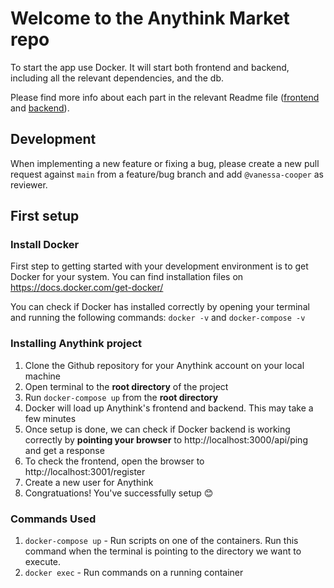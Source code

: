 # Welcome to the Anythink Market repo

To start the app use Docker. It will start both frontend and backend, including all the relevant dependencies, and the db.

Please find more info about each part in the relevant Readme file ([frontend](frontend/readme.md) and [backend](backend/README.md)).

## Development

When implementing a new feature or fixing a bug, please create a new pull request against `main` from a feature/bug branch and add `@vanessa-cooper` as reviewer.

## First setup

### Install Docker

First step to getting started with your development environment is to get Docker for your system. You can find installation files on https://docs.docker.com/get-docker/

You can check if Docker has installed correctly by opening your terminal and running the following commands:
`docker -v` and `docker-compose -v`

### Installing Anythink project


1. Clone the Github repository for your Anythink account on your local machine 
2. Open terminal to the **root directory** of the project
3. Run `docker-compose up` from the **root directory**
4. Docker will load up Anythink's frontend and backend. This may take a few minutes
5. Once setup is done, we can check if Docker backend is working correctly by **pointing your browser** to http://localhost:3000/api/ping and get a response
6. To check the frontend, open the browser to http://localhost:3001/register
7. Create a new user for Anythink
8. Congratuations! You've successfully setup 😊

### Commands Used

1. `docker-compose up` - Run scripts on one of the containers. Run this command when the terminal is pointing to the directory we want to execute.
2. `docker exec` - Run commands on a running container
